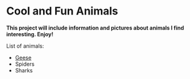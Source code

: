# Cool and Fun Animals
**This project will include information and pictures about animals I find interesting. Enjoy!**

<!-- looks like the links are for the current version of that file only
        will wait to update links for everyting until the end-->

List of animals:
- [Geese](https://github.com/alyssa-norrenberns/markdown-practice/blob/fdfe51ae217f742a027abba9620d25c877359349/geese.md)
- Spiders
- Sharks
